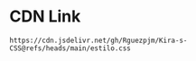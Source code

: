 <h1>CDN Link</h1>
<code>https://cdn.jsdelivr.net/gh/Rguezpjm/Kira-s-CSS@refs/heads/main/estilo.css</code>
